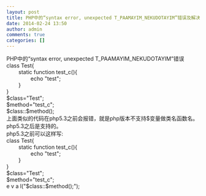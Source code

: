```yaml
---
layout: post
title: PHP中的“syntax error, unexpected T_PAAMAYIM_NEKUDOTAYIM”错误及解决方法[转]
date: 2014-02-24 13:50
author: admin
comments: true
categories: []
---
```

<div>PHP中的“syntax error, unexpected T_PAAMAYIM_NEKUDOTAYIM”错误</div>
<div>class Test{</div>
<div> <wbr />  <wbr />  <wbr />  <wbr /> static function test_c(){</div>
<div> <wbr />  <wbr />  <wbr />  <wbr />  <wbr />  <wbr />  <wbr />  <wbr /> echo "test";</div>
<div> <wbr />  <wbr />  <wbr />  <wbr /> }</div>
<div>}</div>
<div>$class="Test";</div>
<div>$method="test_c";</div>
<div>$class::$method();</div>
<div></div>
<div>上面类似的代码在php5.3之前会报错，就是php版本不支持$变量做类名函数名。php5.3之后是支持的。</div>
<div>php5.3之前可以这样写:</div>
<div>
<div>class Test{</div>
<div> <wbr />  <wbr />  <wbr />  <wbr /> static function test_c(){</div>
<div> <wbr />  <wbr />  <wbr />  <wbr />  <wbr />  <wbr />  <wbr />  <wbr /> echo "test";</div>
<div> <wbr />  <wbr />  <wbr />  <wbr /> }</div>
<div>}</div>
<div>$class="Test";</div>
<div>$method="test_c";</div>
<div>e v a l("$class::$method();");</div>
</div>
